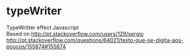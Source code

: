 # typeWriter
TypeWritter effect Javascript
<br/>
Based on http://pt.stackoverflow.com/users/129/sergio<br/>
         http://pt.stackoverflow.com/questions/64021/texto-que-se-digita-aos-poucos/155874#155874
       
